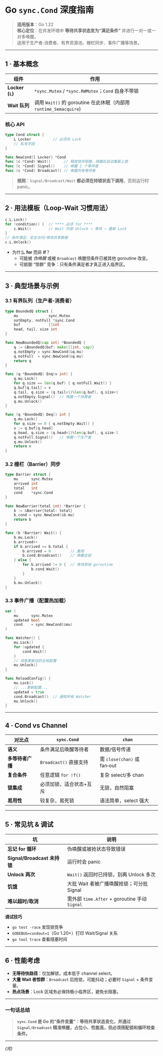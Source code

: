 # Go `sync.Cond` 深度指南

> **适用版本**：Go 1.22  
> **核心定位**：在并发环境中 **等待共享状态变为“满足条件”** 并进行一对一或一对多唤醒。  
> 适用于生产者‑消费者、有界资源池、栅栏同步、事件广播等场景。

---

## 1 · 基本概念

| 组件 | 作用 |
|------|------|
| **Locker (`L`)** | `*sync.Mutex` / `*sync.RWMutex`；`Cond` 自身不带锁 |
| **Wait 队列** | 调用 `Wait()` 的 goroutine 在此休眠（内部用 `runtime_Semacquire`) |

### 核心 API

```go
type Cond struct {
    L Locker          // 必须先 Lock
    // 私有字段
}

func NewCond(l Locker) *Cond
func (c *Cond) Wait()      // 释放锁并阻塞，唤醒后自动重新上锁
func (c *Cond) Signal()    // 唤醒 1 个等待者
func (c *Cond) Broadcast() // 唤醒所有等待者
```

> **规则**：`Signal/Broadcast/Wait` **都必须在持锁状态下调用**，否则运行时 panic。

---

## 2 · 用法模板（Loop‑Wait 习惯用法）

```go
c.L.Lock()
for !condition() {  // **** 必须 for ****
    c.Wait()        // Wait 内部 Unlock → 等待 → 重新 Lock
}
// 条件满足，安全访问/修改共享数据
c.L.Unlock()
```

* 为什么 **for** 而非 **if**？  
  * 可能被 *伪唤醒* 或被 `Broadcast` 唤醒但条件已被其他 goroutine 改变。  
  * 可抵御 “惊群” 竞争：只有条件满足者才真正进入临界区。

---

## 3 · 典型场景与示例

### 3.1 有界队列（生产者‑消费者）

```go
type BoundedQ struct {
    mu              sync.Mutex
    notEmpty, notFull *sync.Cond
    buf             []int
    head, tail, size int
}

func NewBoundedQ(cap int) *BoundedQ {
    q := &BoundedQ{buf: make([]int, cap)}
    q.notEmpty = sync.NewCond(&q.mu)
    q.notFull  = sync.NewCond(&q.mu)
    return q
}

func (q *BoundedQ) Enq(v int) {
    q.mu.Lock()
    for q.size == len(q.buf) { q.notFull.Wait() }
    q.buf[q.tail] = v
    q.tail, q.size = (q.tail+1)%len(q.buf), q.size+1
    q.notEmpty.Signal()  // 唤醒一个消费者
    q.mu.Unlock()
}

func (q *BoundedQ) Deq() int {
    q.mu.Lock()
    for q.size == 0 { q.notEmpty.Wait() }
    v := q.buf[q.head]
    q.head, q.size = (q.head+1)%len(q.buf), q.size-1
    q.notFull.Signal()   // 唤醒一个生产者
    q.mu.Unlock()
    return v
}
```

### 3.2 栅栏（Barrier）同步

```go
type Barrier struct {
    mu      sync.Mutex
    arrived int
    total   int
    cond    *sync.Cond
}

func NewBarrier(total int) *Barrier {
    b := &Barrier{total: total}
    b.cond = sync.NewCond(&b.mu)
    return b
}

func (b *Barrier) Wait() {
    b.mu.Lock()
    b.arrived++
    if b.arrived == b.total {
        b.arrived = 0         // 重用
        b.cond.Broadcast()    // 唤醒全部
    } else {
        for b.arrived != 0 {  // 等待其他 goroutine
            b.cond.Wait()
        }
    }
    b.mu.Unlock()
}
```

### 3.3 事件广播（配置热加载）

```go
var (
    mu      sync.Mutex
    updated bool
    cond    = sync.NewCond(&mu)
)

func Watcher() {
    mu.Lock()
    for !updated {
        cond.Wait()
    }
    // 读取更新后的全局配置
    mu.Unlock()
}

func ReloadConfig() {
    mu.Lock()
    // ...更新配置...
    updated = true
    cond.Broadcast()  // 通知所有 Watcher
    mu.Unlock()
}
```

---

## 4 · Cond vs Channel

| 对比点 | `sync.Cond` | `chan` |
|--------|-------------|--------|
| **语义** | 条件满足后唤醒等待者 | 数据/信号传递 |
| **多等待者广播** | `Broadcast()` 直接支持 | 需 `close(chan)` 或 fan‑out |
| **复合条件** | 任意逻辑 `for !f()` | 复杂 select/多 chan |
| **锁集成** | 必须加锁，适合状态+互斥 | 无锁，自然阻塞 |
| **易用性** | 较复杂，易死锁 | 语法简单，select 强大 |

---

## 5 · 常见坑 & 调试

| 坑 | 说明 |
|----|------|
| **忘记 for 循环** | 伪唤醒或被抢状态导致错误 | 
| **Signal/Broadcast 未持锁** | 运行时会 panic |
| **Unlock 两次** | `Wait()` 返回时已持锁，别再 Unlock 多次 |
| **饥饿** | 大批 Wait 者被广播唤醒抢锁；可分批 Signal |
| **难以超时/取消** | 需外部 `time.After` + goroutine 手动 `Signal` |

**调试技巧**  
* `go test -race` 发现锁竞争  
* `GODEBUG=condout=1`（Go 1.20+）打印 Wait/Signal 关系  
* `go tool trace` 查看阻塞时间

---

## 6 · 性能考虑

* **无等待快路径**：仅加解锁，成本低于 channel select。  
* **大量 Wait 者惊群**：`Broadcast` 后抢锁，可能抖动；必要时 `Signal` + 条件变量。  
* **热点场景**：Lock 区域务必保持极小临界区，避免长阻塞。

---

### 一句话总结

> **`sync.Cond` 是 Go 的“条件变量”：等待共享状态变化，并通过 `Signal/Broadcast` 精准唤醒，占位小、性能高，但必须搭配锁和循环检查条件。**

---

*(完)*